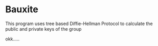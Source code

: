# Bauxite
This program uses tree based Diffie-Hellman Protocol to calculate the public and private keys of the group

okk.....
